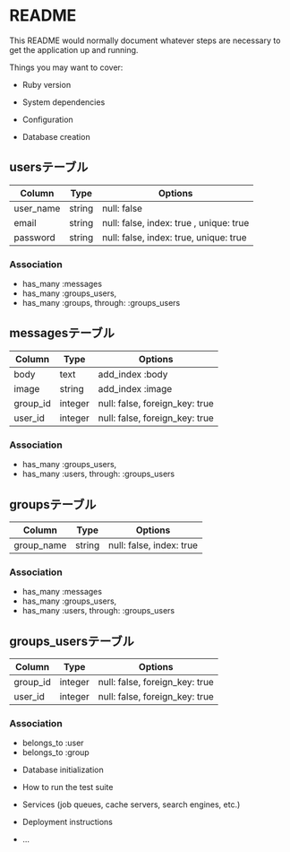 # README

This README would normally document whatever steps are necessary to get the
application up and running.

Things you may want to cover:

* Ruby version

* System dependencies

* Configuration

* Database creation

## usersテーブル
|Column|Type|Options|
|------|----|-------|
|user_name|string|null: false|
|email|string|null: false, index: true , unique: true|
|password|string|null: false, index: true, unique: true|

### Association
- has_many :messages
- has_many :groups_users,
- has_many :groups, through: :groups_users

## messagesテーブル
|Column|Type|Options|
|------|----|-------|
|body|text|add_index :body|
|image|string|add_index :image|
|group_id|integer|null: false, foreign_key: true|
|user_id|integer|null: false, foreign_key: true|

### Association
- has_many :groups_users, 
- has_many :users, through: :groups_users

## groupsテーブル
|Column|Type|Options|
|------|----|-------|
|group_name|string|null: false, index: true|

### Association
- has_many :messages
- has_many :groups_users, 
- has_many :users, through: :groups_users

## groups_usersテーブル
|Column|Type|Options|
|------|----|-------|
|group_id|integer|null: false, foreign_key: true|
|user_id|integer|null: false, foreign_key: true|

### Association
- belongs_to :user
- belongs_to :group


* Database initialization

* How to run the test suite

* Services (job queues, cache servers, search engines, etc.)

* Deployment instructions

* ...
